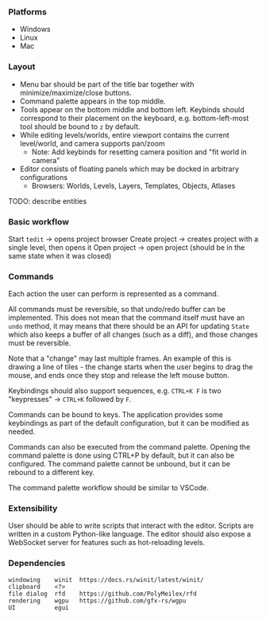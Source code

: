 ### Platforms

- Windows
- Linux
- Mac

### Layout

- Menu bar should be part of the title bar together with minimize/maximize/close buttons.
- Command palette appears in the top middle.
- Tools appear on the bottom middle and bottom left. Keybinds should correspond to their placement on the keyboard, e.g. bottom-left-most tool should be bound to `z` by default.
- While editing levels/worlds, entire viewport contains the current level/world, and camera supports pan/zoom
  - Note: Add keybinds for resetting camera position and "fit world in camera"
- Editor consists of floating panels which may be docked in arbitrary configurations
  - Browsers: Worlds, Levels, Layers, Templates, Objects, Atlases

TODO: describe entities

### Basic workflow

Start `tedit` -> opens project browser
Create project -> creates project with a single level, then opens it
Open project -> open project (should be in the same state when it was closed)

### Commands

Each action the user can perform is represented as a command.

All commands must be reversible, so that undo/redo buffer can be implemented. This does not mean that the command itself must have an `undo` method, it may means that there should be an API for updating `State` which also keeps a buffer of all changes (such as a diff), and those changes must be reversible.

Note that a "change" may last multiple frames. An example of this is drawing a line of tiles - the change starts when the user begins to drag the mouse, and ends once they stop and release the left mouse button.

Keybindings should also support sequences, e.g. `CTRL+K F` is two "keypresses" -> `CTRL+K` followed by `F`.

Commands can be bound to keys. The application provides some keybindings as part of the default configuration, but it can be modified as needed.

Commands can also be executed from the command palette. Opening the command palette is done using CTRL+P by default, but it can also be configured. The command palette cannot be unbound, but it can be rebound to a different key.

The command palette workflow should be similar to VSCode.

### Extensibility

User should be able to write scripts that interact with the editor. Scripts are written in a custom Python-like language. The editor should also expose a WebSocket server for features such as hot-reloading levels.

### Dependencies

```
windowing    winit  https://docs.rs/winit/latest/winit/
clipboard    <?>
file dialog  rfd    https://github.com/PolyMeilex/rfd
rendering    wgpu   https://github.com/gfx-rs/wgpu
UI           egui
```

